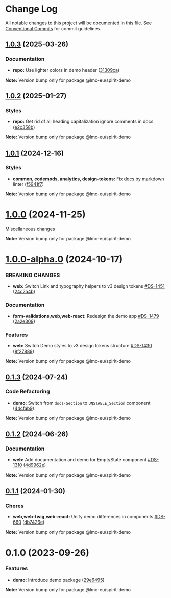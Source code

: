 # Change Log

All notable changes to this project will be documented in this file.
See [Conventional Commits](https://conventionalcommits.org) for commit guidelines.

<a name="1.0.3"></a>

## [1.0.3](https://github.com/lmc-eu/spirit-design-system/compare/@lmc-eu/spirit-demo@1.0.2...@lmc-eu/spirit-demo@1.0.3) (2025-03-26)

### Documentation

- **repo:** Use lighter colors in demo header ([31309ca](https://github.com/lmc-eu/spirit-design-system/commit/31309ca))

**Note:** Version bump only for package @lmc-eu/spirit-demo

<a name="1.0.2"></a>

## [1.0.2](https://github.com/lmc-eu/spirit-design-system/compare/@lmc-eu/spirit-demo@1.0.1...@lmc-eu/spirit-demo@1.0.2) (2025-01-27)

### Styles

- **repo:** Get rid of all heading capitalization ignore comments in docs ([e2c358b](https://github.com/lmc-eu/spirit-design-system/commit/e2c358b))

**Note:** Version bump only for package @lmc-eu/spirit-demo

<a name="1.0.1"></a>

## [1.0.1](https://github.com/lmc-eu/spirit-design-system/compare/@lmc-eu/spirit-demo@1.0.0...@lmc-eu/spirit-demo@1.0.1) (2024-12-16)

### Styles

- **common, codemods, analytics, design-tokens:** Fix docs by markdown linter ([f5941f7](https://github.com/lmc-eu/spirit-design-system/commit/f5941f7))

**Note:** Version bump only for package @lmc-eu/spirit-demo

<a name="1.0.0"></a>

# [1.0.0](https://github.com/lmc-eu/spirit-design-system/compare/@lmc-eu/spirit-demo@1.0.0-alpha.0...@lmc-eu/spirit-demo@1.0.0) (2024-11-25)

Miscellaneous changes

**Note:** Version bump only for package @lmc-eu/spirit-demo

<a name="1.0.0-alpha.0"></a>

# [1.0.0-alpha.0](https://github.com/lmc-eu/spirit-design-system/compare/@lmc-eu/spirit-demo@0.1.3...@lmc-eu/spirit-demo@1.0.0-alpha.0) (2024-10-17)

### BREAKING CHANGES

- **web:** Switch Link and typography helpers to v3 design tokens [#DS-1451](https://github.com/lmc-eu/spirit-design-system/issues/DS-1451) ([24c2a4b](https://github.com/lmc-eu/spirit-design-system/commit/24c2a4b))

### Documentation

- **form-validations,web,web-react:** Redesign the demo app [#DS-1479](https://github.com/lmc-eu/spirit-design-system/issues/DS-1479) ([2a2e309](https://github.com/lmc-eu/spirit-design-system/commit/2a2e309))

### Features

- **web:** Switch Demo styles to v3 design tokens structure [#DS-1430](https://github.com/lmc-eu/spirit-design-system/issues/DS-1430) ([8f27889](https://github.com/lmc-eu/spirit-design-system/commit/8f27889))

**Note:** Version bump only for package @lmc-eu/spirit-demo

<a name="0.1.3"></a>

## [0.1.3](https://github.com/lmc-eu/spirit-design-system/compare/@lmc-eu/spirit-demo@0.1.2...@lmc-eu/spirit-demo@0.1.3) (2024-07-24)

### Code Refactoring

- **demo:** Switch from `docs-Section` to `UNSTABLE_Section` component ([44cfab9](https://github.com/lmc-eu/spirit-design-system/commit/44cfab9))

**Note:** Version bump only for package @lmc-eu/spirit-demo

<a name="0.1.2"></a>

## [0.1.2](https://github.com/lmc-eu/spirit-design-system/compare/@lmc-eu/spirit-demo@0.1.1...@lmc-eu/spirit-demo@0.1.2) (2024-06-26)

### Documentation

- **web:** Add documentation and demo for EmptyState component [#DS-1310](https://github.com/lmc-eu/spirit-design-system/issues/DS-1310) ([4d9962e](https://github.com/lmc-eu/spirit-design-system/commit/4d9962e))

**Note:** Version bump only for package @lmc-eu/spirit-demo

<a name="0.1.1"></a>

## [0.1.1](https://github.com/lmc-eu/spirit-design-system/compare/@lmc-eu/spirit-demo@0.1.0...@lmc-eu/spirit-demo@0.1.1) (2024-01-30)

### Chores

- **web,web-twig,web-react:** Unify demo differences in components [#DS-660](https://github.com/lmc-eu/spirit-design-system/issues/DS-660) ([db7426e](https://github.com/lmc-eu/spirit-design-system/commit/db7426e))

**Note:** Version bump only for package @lmc-eu/spirit-demo

<a name="0.1.0"></a>

# 0.1.0 (2023-09-26)

### Features

- **demo:** Introduce demo package ([29e6495](https://github.com/lmc-eu/spirit-design-system/commit/29e6495))

**Note:** Version bump only for package @lmc-eu/spirit-demo
